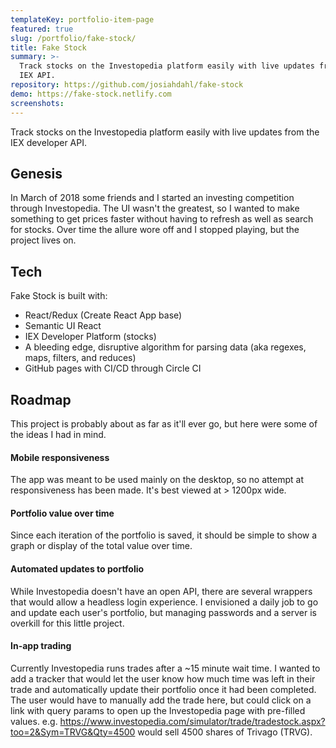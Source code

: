 ```yaml
---
templateKey: portfolio-item-page
featured: true
slug: /portfolio/fake-stock/
title: Fake Stock
summary: >-
  Track stocks on the Investopedia platform easily with live updates from the
  IEX API.
repository: https://github.com/josiahdahl/fake-stock
demo: https://fake-stock.netlify.com
screenshots:
---
```


Track stocks on the Investopedia platform easily with live updates from the IEX developer API.

## Genesis

In March of 2018 some friends and I started an investing competition through Investopedia. The UI wasn't the greatest, so I wanted to make something to get prices faster without having to refresh as well as search for stocks.
Over time the allure wore off and I stopped playing, but the project lives on.

## Tech

Fake Stock is built with:

- React/Redux (Create React App base)
- Semantic UI React
- IEX Developer Platform (stocks)
- A bleeding edge, disruptive algorithm for parsing data (aka regexes, maps, filters, and reduces)
- GitHub pages with CI/CD through Circle CI

## Roadmap

This project is probably about as far as it'll ever go, but here were some of the ideas I had in mind.

#### Mobile responsiveness

The app was meant to be used mainly on the desktop, so no attempt at responsiveness has been made. It's best viewed at > 1200px wide.

#### Portfolio value over time

Since each iteration of the portfolio is saved, it should be simple to show a graph or display of the total value over time.

#### Automated updates to portfolio

While Investopedia doesn't have an open API, there are several wrappers that would allow a headless login experience. I envisioned a daily job to go and update each user's portfolio, but managing passwords and a server is overkill for this little project.

#### In-app trading

Currently Investopedia runs trades after a ~15 minute wait time. I wanted to add a tracker that would let the user know how much time was left in their trade and automatically update their portfolio once it had been completed. The user would have to manually add the trade here, but could click on a link with query params to open up the Investopedia page with pre-filled values.
e.g. https://www.investopedia.com/simulator/trade/tradestock.aspx?too=2&Sym=TRVG&Qty=4500 would sell 4500 shares of Trivago (TRVG).
